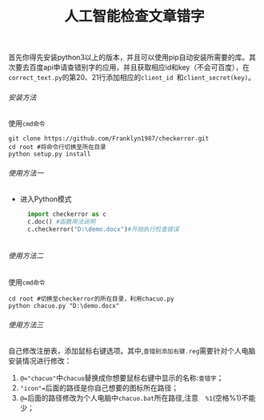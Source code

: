 # <center>人工智能检查文章错字</center><br>

首先你得先安装python3以上的版本，并且可以使用pip自动安装所需要的库。其次要去百度api申请查错别字的应用，并且获取相应id和key（不会可百度），在`correct_text.py`的第20、21行添加相应的`client_id `和`client_secret(key)`。<br>

###### 安装方法<br>
使用`cmd命令`
```shell
git clone https://github.com/Franklyn1987/checkerror.git
cd root #将命令行切换至所在目录
python setup.py install
```

###### 使用方法一<br>

* 进入Python模式<br>

  ```python
  	import checkerror as c
  	c.doc() #函数用法说明
  	c.checkerror("D:\demo.docx")#开始执行检查错误	
  	
  ```

###### 使用方法二<br>
使用`cmd命令`

```shell
cd root #切换至checkerror的所在目录，利用chacuo.py
python chacuo.py "D:\demo.docx"

```

###### 使用方法三<br>

自己修改注册表，添加鼠标右键选项。其中,`查错别添加右键.reg`需要针对个人电脑安装情况进行修改：<br>

1. `@="chacuo"`中`chacuo`替换成你想要鼠标右键中显示的名称:`查错字`；
2. `"icon"=`后面的路径是你自己想要的图标所在路径；
3. `@=`后面的路径修改为个人电脑中`chacuo.bat`所在路径,注意`  %1`(空格%1)不能少；

